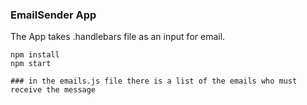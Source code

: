 ### **EmailSender App**
The App takes .handlebars file as an input for email. 

~~~~
npm install
npm start

### in the emails.js file there is a list of the emails who must receive the message
